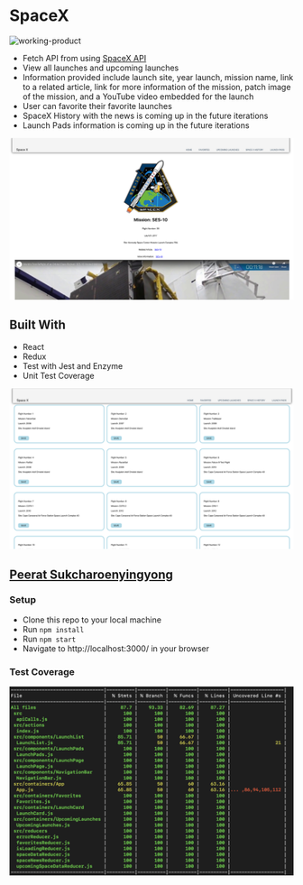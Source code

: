 # SpaceX

![working-product](screenshots/working-product.gif)

- Fetch API from using [SpaceX API](https://docs.spacexdata.com/?version=latest)
- View all launches and upcoming launches
- Information provided include launch site, year launch, mission name, link to a related article, link for more information of the mission, patch image of the mission, and a YouTube video embedded for the launch
- User can favorite their favorite launches
- SpaceX History with the news is coming up in the future iterations
- Launch Pads information is coming up in the future iterations

![1](screenshots/launch-page.png)

## Built With

- React
- Redux
- Test with Jest and Enzyme
- Unit Test Coverage

![2](screenshots/main-route.png)

## [Peerat Sukcharoenyingyong](https://github.com/peeratmac)

### Setup

- Clone this repo to your local machine
- Run `npm install`
- Run `npm start`
- Navigate to http://localhost:3000/ in your browser

### Test Coverage

![3](screenshots/testing-coverage.png)

